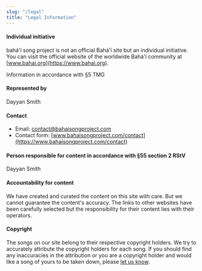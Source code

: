 ```yaml
---
slug: "/legal"
title: "Legal Information"
---
```


#### Individual initiative

bahá'í song project is not an official Bahá'í site but an individual initiative. You can visit the official website of the worldwide Bahá'í community at [www.bahai.org](https://www.bahai.org).

<div className="uppercase font-bold mt-8">
Information in accordance with §5 TMG
</div>

#### Represented by

Dayyan Smith

#### Contact

- Email: contact@bahaisongproject.com
- Contact form: [www.bahaisongproject.com/contact](https://www.bahaisongproject.com/contact)

#### Person responsible for content in accordance with §55 section 2 RStV

Dayyan Smith

#### Accountability for content

We have created and curated the content on this site with care. But we cannot guarantee the content's accuracy. The links to other websites have been carefully selected but the responsibility for their content lies with their operators.

#### Copyright

The songs on our site belong to their respective copyright holders. We try to accurately attribute the copyright holders for each song. If you should find any inaccuracies in the attribution or you are a copyright holder and would like a song of yours to be taken down, please [let us know](https://www.bahaisongproject.com/contact).

